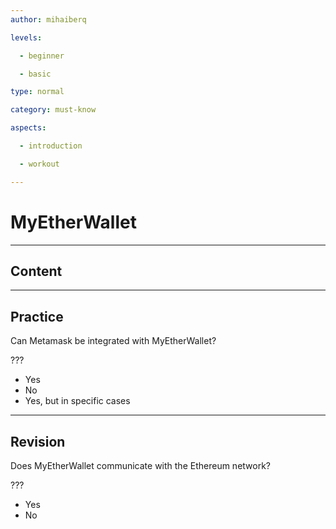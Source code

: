 ```yaml
---
author: mihaiberq

levels:

  - beginner

  - basic

type: normal

category: must-know

aspects:

  - introduction

  - workout

---
```

# MyEtherWallet

---
## Content

---
## Practice

Can Metamask be integrated with MyEtherWallet?

???

* Yes
* No
* Yes, but in specific cases

---
## Revision

Does MyEtherWallet communicate with the Ethereum network?

???

* Yes
* No

